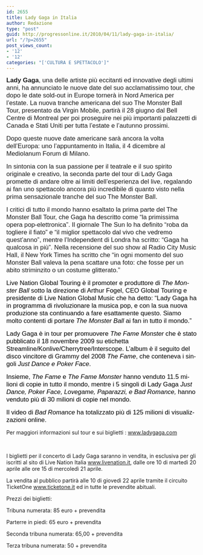 ```yaml
---
id: 2655
title: Lady Gaga in Italia
author: Redazione
type: "post"
guid: http://progressonline.it/2010/04/11/lady-gaga-in-italia/
url: "/?p=2655"
post_views_count:
- '12'
- '12'
categories: "['CULTURA E SPETTACOLO']"
---
```


<span style="font-size: larger"><font face="Arial, sans-serif">**Lady Gaga**, una delle artiste più eccitanti ed innovative degli ultimi anni, ha annunciato le nuove date del suo acclamatissimo tour, che dopo le date sold-out in Europe tornerà in Nord America per l’estate. La nuova tranche americana del suo The Monster Ball Tour, presentato da Virgin Mobile, partirà il 28 giugno dal Bell Centre di Montreal per poi proseguire nei più importanti palazzetti di Canada e Stati Uniti per tutta l’estate e l’autunno prossimi.</font></span>

<span style="font-size: larger"> </span>

<span style="font-size: larger"><font face="Arial, sans-serif">Dopo queste nuove date americane sarà ancora la volta dell’Europa: uno l’appuntamento in Italia, il 4 dicembre al Mediolanum Forum di Milano. </font></span>

<span style="font-size: larger">  
 </span>

<span style="font-size: larger"> </span>

<span style="font-size: larger"><font face="Arial, sans-serif">In sintonia con la sua passione per il teatrale e il suo spirito originale e creativo, la seconda parte del tour di Lady Gaga promette di andare oltre ai limiti dell’esperienza del live, regalando ai fan uno spettacolo ancora più incredibile di quanto visto nella prima sensazionale tranche del suo The Monster Ball. </font></span>

<span style="font-size: larger"> </span>

<span style="font-size: larger">  
 </span>

<span style="font-size: larger"><font face="Arial, sans-serif">I critici di tutto il mondo hanno esaltato la prima parte del The Monster Ball Tour, che Gaga ha descritto come “la primissima opera pop-elettronica”. Il giornale The Sun lo ha definito “roba da togliere il fiato” e “il miglior spettacolo dal vivo che vedremo quest’anno”, mentre l’Independent di Londra ha scritto: “Gaga ha qualcosa in più”. Nella recensione del suo show al Radio City Music Hall, il New York Times ha scritto che “in ogni momento del suo Monster Ball valeva la pena scattare una foto: che fosse per un abito striminzito o un costume glitterato.”</font></span>

<span style="font-size: larger"> </span>

<span style="font-size: larger">  
 </span>

<span style="font-size: larger"><font color="#002060"><font face="Verdana, sans-serif"><font color="#000000"><font face="Arial, sans-serif"><span lang="it-IT">Live Nation Global Touring è il promoter e produttore di *The Monster Ball*</span></font></font><font color="#000000"><font face="Arial, sans-serif"><span lang="it-IT"> sotto la direzione di Arthur Fogel, CEO Global Touring e presidente di Live Nation Global Music che ha detto: “Lady Gaga ha in programma di rivoluzionare la musica pop, e con la sua nuova produzione sta continuando a fare esattamente questo. Siamo molto contenti di portare </span></font></font><font color="#000000"><font face="Arial, sans-serif"><span lang="it-IT">*The Monster Ball* ai fan in tutto il mondo.”</span></font></font></font></font></span>

<span style="font-size: larger"> </span>

<span style="font-size: larger">  
 </span>

<span style="font-size: larger"><font color="#002060"><font face="Verdana, sans-serif"><font color="#000000"><font face="Arial, sans-serif"><span lang="it-IT">Lady Gaga è in tour per promuovere *The Fame Monster*</span></font></font><font color="#000000"><font face="Arial, sans-serif"><span lang="it-IT"> che è stato pubblicato il 18 novembre 2009 su etichetta Streamline/Konlive/Cherrytree/Interscope. L’album è il seguito del disco vincitore di Grammy del 2008 </span></font></font><font color="#000000"><font face="Arial, sans-serif"><span lang="it-IT">*The Fame*</span></font></font><font color="#000000"><font face="Arial, sans-serif"><span lang="it-IT">, che conteneva i singoli </span></font></font><font color="#000000"><font face="Arial, sans-serif"><span lang="it-IT">*Just Dance e Poker Face*. </span></font></font></font></font></span>

<span style="font-size: larger"> </span>

<span style="font-size: larger"><font color="#002060"><font face="Verdana, sans-serif"><font color="#000000"><font face="Arial, sans-serif"><span lang="it-IT">Insieme, *The Fame*</span></font></font><font color="#000000"><font face="Arial, sans-serif"><span lang="it-IT"> e </span></font></font><font color="#000000"><font face="Arial, sans-serif"><span lang="it-IT">*The Fame Monster*</span></font></font><font color="#000000"><font face="Arial, sans-serif"><span lang="it-IT"> hanno venduto 11.5 milioni di copie in tutto il mondo, mentre i 5 singoli di Lady Gaga </span></font></font><font color="#000000"><font face="Arial, sans-serif"><span lang="it-IT">*Just Dance, Poker Face, Lovegame, Paparazzi, e Bad Romance,* hanno venduto più di 30 milioni di copie nel mondo.</span></font></font></font></font></span>

<span style="font-size: larger"> </span>

<span style="font-size: larger"><font color="#002060"><font face="Verdana, sans-serif"><font color="#000000"><font face="Arial, sans-serif"><span lang="it-IT">Il video di *Bad Romance* ha totalizzato più di 125 milioni di visualizzazioni online. </span></font></font></font></font></span>

<small> </small>

<span style="font-size: larger"><small>Per maggiori informazioni sul tour e sui biglietti : www.ladygaga.com</small></span>

<span style="font-size: larger"><small>  
</small></span>

<span style="font-size: larger"><small>I biglietti per il concerto di Lady Gaga saranno in vendita, in esclusiva per gli iscritti al sito di Live Nation Italia www.livenation.it, dalle ore 10 di martedì 20 aprile alle ore 15 di mercoledì 21 aprile.</small><small>  
 </small></span>

<span style="font-size: larger"><small>La vendita al pubblico partirà alle 10 di giovedì 22 aprile tramite il circuito TicketOne www.ticketone.it ed in tutte le prevendite abituali.</small><small>  
 </small></span>

<span style="font-size: larger"><small>Prezzi dei biglietti:</small></span>

<span style="font-size: larger"><small>Tribuna numerata: 85 euro + prevendita</small></span>

<span style="font-size: larger"><small>Parterre in piedi: 65 euro + prevendita</small></span>

<span style="font-size: larger"><small>Seconda tribuna numerata: 65,00 + prevendita</small></span>

<span style="font-size: larger"><small>Terza tribuna numerata: 50 + prevendita</small></span>

<span style="font-size: larger"><small>  
</small></span><small> </small>